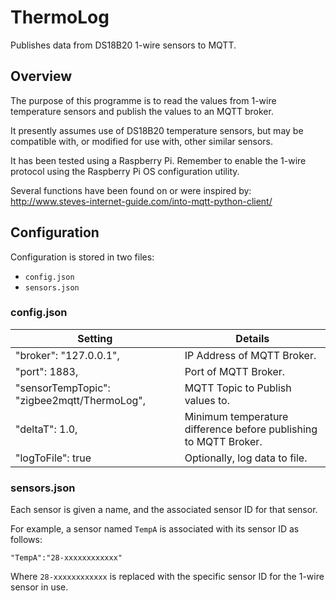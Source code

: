 # ThermoLog
Publishes data from DS18B20 1-wire sensors to MQTT.

## Overview

The purpose of this programme is to read the values from 1-wire 
temperature sensors and publish the values to an MQTT broker.

It presently assumes use of DS18B20 temperature sensors, but may be
compatible with, or modified for use with, other similar sensors.

It has been tested using a Raspberry Pi.  Remember to enable the 1-wire
protocol using the Raspberry Pi OS configuration utility.


Several functions have been found on or were inspired by:
http://www.steves-internet-guide.com/into-mqtt-python-client/

## Configuration

Configuration is stored in two files:

- `config.json`
- `sensors.json`

### config.json

| Setting | Details |
|---|---|
|"broker": "127.0.0.1",|                        IP Address of MQTT Broker.|
|"port": 1883,|                                 Port of MQTT Broker.|
|"sensorTempTopic": "zigbee2mqtt/ThermoLog",|   MQTT Topic to Publish values to.|
|"deltaT": 1.0,|                                Minimum temperature difference before publishing to MQTT Broker.|
|"logToFile": true |                            Optionally, log data to file.|

### sensors.json

Each sensor is given a name, and the associated sensor ID for that sensor.

For example, a sensor named `TempA` is associated with its sensor ID as follows:

`"TempA":"28-xxxxxxxxxxxx"`

Where `28-xxxxxxxxxxxx` is replaced with the specific sensor ID for the 1-wire sensor in use.

